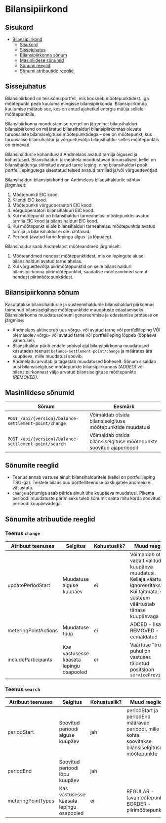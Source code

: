 # Bilansipiirkond

## Sisukord

- [Bilansipiirkond](#bilansipiirkond)
  - [Sisukord](#sisukord)
  - [Sissejuhatus](#sissejuhatus)
  - [Bilansipiirkonna sõnum](#bilansipiirkonna-sõnum)
  - [Masinliidese sõnumid](#masinliidese-sõnumid)
  - [Sõnumi reeglid](#sõnumi-reeglid)
  - [Sõnumi atribuutide reeglid](#sõnumi-atribuutide-reeglid)

## Sissejuhatus

Bilansipiirkond on teisisõnu portfell, mis koosneb mõõtepunktidest. Iga mõõtepunkt peab kuuluma mingisse bilansipiirkonda. Bilansipiirkonda kuulumise määrab see, kes on antud ajahetkel energia müüja sellele mõõtepunktile.

Bilansipiirkonna moodustamise reegel on järgmine: bilansihalduri bilansipiirkond on määratud bilansihalduri bilansipiirkonnas olevate turuosaliste bilansiselgituse mõõtepunktidega – see on mõõtepunkt, kus turuosalise bilansihaldur ja võrguettevõtja bilansihaldur selles mõõtepunktis on erinevad.

Bilansihaldurile kohanduvad Andmelaos avatud tarnija õigused ja kohustused. Bilansihalduri tarneahela moodustavad turuosalised, kellel on bilansihalduriga sõlmitud avatud tarne leping, ning bilansihalduri poolt portfellilepingutega sisestatud teised avatud tarnijad ja/või võrguettevõtjad.

Bilansihalduri bilansipiirkond on Andmelaos bilansihaldurile nähtav järgmiselt:

1. Mõõtepunkti EIC kood.
2. Kliendi EIC kood.
3. Mõõtepunkti võrguoperaatori EIC kood.
4. Võrguoperaatori bilansihalduri EIC kood.
5. Kui mõõtepunkt on bilansihalduri tarneahelas: mõõtepunktis avatud tarnija EIC kood ja bilansihalduri EIC kood.
6. Kui mõõtepunkt ei ole bilansihalduri tarneahelas: mõõtepunktis avatud tarnija ja bilansihaldur ei ole nähtavad.
7. Periood (avatud tarne lepingu algus- ja lõpuaeg).

Bilansihaldur saab Andmelaost mõõteandmed järgmiselt:

1. Mõõteandmed nendest mõõtepunktidest, mis on lepingute alusel bilansihalduri avatud tarne ahelas.
2. Kui võrguettevõtja piirimõõtepunktid on selle bilansihalduri bilansipiirkonna piirimõõtepunktid, saadakse mõõteandmed samuti nendest piirimõõtepunktidest.

## Bilansipiirkonna sõnum

Kasutatakse bilansihaldurile ja süsteemihaldurile bilansihalduri piirkonnas toimunud bilansiselgituse mõõtepunktide muudatuste edastamiseks. Bilansipiirkonna muudatussõnumi genereerimise ja edastamise protsess on järgmine:

- Andmelaos aktiveerub uus võrgu- või avatud tarne või portfellileping VÕI olemasolev võrgu- või avatud tarne või portfellileping lõppeb (ööpäeva vahetusel).
- Bilansihaldur pärib endale sobival ajal bilansipiirkonna muudatused kasutades teenust `balance-settlement-point/change` ja määrates ära kuupäeva, mille muudatusi soovib.
- Andmeladu arvutab ja tagastab muudatused koheselt. Sõnum sisaldab uusi bilansiselgituse mõõtepunkte bilansipiirkonnas *(ADDED)* või bilansipiirkonnast välja arvatud bilansiselgituse mõõtepunkte *(REMOVED)*.

## Masinliidese sõnumid

| Sõnum                                                 | Eesmärk                                                             |
|-------------------------------------------------------|---------------------------------------------------------------------|
| `POST /api/{version}/balance-settlement-point/change` | Võimaldab otsida bilansiselgituse mõõtepunktide muudatusi           |
| `POST /api/{version}/balance-settlement-point/search` | Võimaldab otsida bilansiselgituse mõõtepunkte soovitud ajaperioodil |

## Sõnumite reeglid

- Teenus annab vastuse ainult bilansihalduritele (kellel on portfellileping TSO-ga). Teistele bilansipuu portfelliteenuse pakkujatele andmeid ei väljastata.
- `change` sõnumiga saab pärida ainult ühe kuupäeva muudatusi. Pikema perioodi muudatuste pärimiseks tuleb sõnumit saata mitu korda soovitud perioodi kuupäevadega.

## Sõnumite atribuutide reeglid

### Teenus `change`

| Atribuut teenuses    | Selgitus                                 | Kohustuslik? | Muud reeglid                                                                                                                                 |
|----------------------|------------------------------------------|--------------|----------------------------------------------------------------------------------------------------------------------------------------------|
| updatePeriodStart    | Muudatuse alguse kuupäev                 | ei           | Võimaldab otsida vabalt valitud kuupäeva muudatusi. Kellaja väärtust ignoreeritakse. Kui täitmata, siis süsteem väärtustab tänase kuupäevaga |
| meteringPointActions | Muudatuse tüüp                           | ei           | ADDED - lisatud; REMOVED - eemaldatud                                                                                                        |
| includeParticipants  | Kas vastusesse kaasata lepingu osapooled | ei           | Väärtuse "true" puhul on vastuses täidetud positsioon `serviceProviders`                                                                     |

### Teenus `search`

| Atribuut teenuses  | Selgitus                                 | Kohustuslik? | Muud reeglid                                                                                    |
|--------------------|------------------------------------------|--------------|-------------------------------------------------------------------------------------------------|
| periodStart        | Soovitud perioodi alguse kuupäev         | jah          | periodStart ja periodEnd määravad perioodi, mille kohta soovitakse bilansiselgituse mõõtepunkte |
| periodEnd          | Soovitud perioodi lõpu kuupäev           | jah          |                                                                                                 |
| meteringPointTypes | Kas vastusesse kaasata lepingu osapooled | ei           | REGULAR - tavamõõtepunkt; BORDER - piirimõõtepunkt                                              |